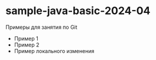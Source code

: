# sample-java-basic-2024-04
Примеры для занятия по Git
- Пример 1
- Пример 2
- Пример локального изменения
